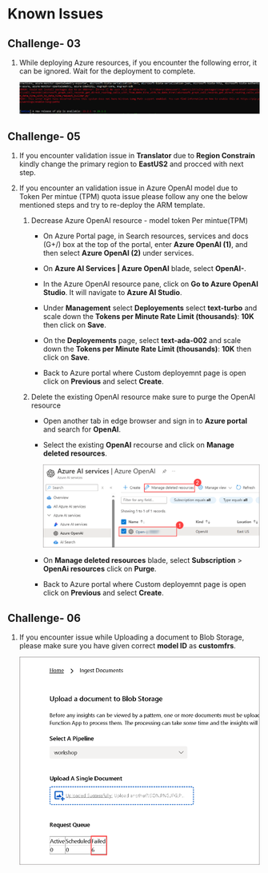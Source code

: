 # Known Issues

## Challenge- 03 

1. While deploying Azure resources, if you encounter the following error, it can be ignored. Wait for the deployment to complete.

   ![](../media/Active-image120.png)
   
## Challenge- 05

1. If you encounter validation issue in **Translator** due to **Region Constrain** kindly change the primary region to **EastUS2** and procced with next step.

1. If you encounter an validation issue in Azure OpenAI model due to Token Per mintue (TPM) quota issue please follow any one the below mentioned steps and try to re-deploy the ARM template.


    1.  Decrease Azure OpenAI resource - model token Per mintue(TPM)  

         - On Azure Portal page, in Search resources, services and docs (G+/) box at the top of the portal, enter **Azure OpenAI (1)**, and then select **Azure OpenAI (2)** under services.
      
         - On **Azure AI Services | Azure OpenAI** blade, select **OpenAI-<inject key="Deployment-id" enableCopy="false"></inject>**.
      
         - In the Azure OpenAI resource pane, click on **Go to Azure OpenAI Studio**. It will navigate to **Azure AI Studio**.
      
         - Under **Management** select **Deployements** select **text-turbo** and scale down the **Tokens per Minute Rate Limit (thousands)**: **10K** then click on **Save**.
         - On the **Deployements** page, select  **text-ada-002** and scale down the **Tokens per Minute Rate Limit (thousands)**: **10K** then click on **Save**.

         - Back to Azure portal where Custom deployemnt page is open click on **Previous** and select **Create**.

    2.  Delete the existing OpenAI resource make sure to purge the OpenAI resource  

        - Open another tab in edge browser and sign in to **Azure portal** and search for **OpenAI**.
        - Select the existing **OpenAI** recourse and click on **Manage deleted resources**.

          ![](../media/Active-image142.png)

        - On **Manage deleted resources** blade, select **Subscription** > **OpenAi resources** click on **Purge**.

        - Back to Azure portal where Custom deployemnt page is open click on **Previous** and select **Create**.

## Challenge- 06

1. If you encounter issue  while Uploading a document to Blob Storage, please make sure you have given correct **model ID** as **customfrs**. 

    ![](../media/Active-image(239).png)
